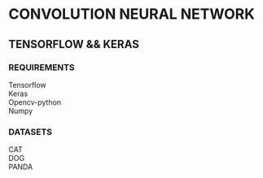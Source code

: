 # CONVOLUTION NEURAL NETWORK
## TENSORFLOW && KERAS
### REQUIREMENTS
Tensorflow <br/>
Keras <br/>
Opencv-python <br/>
Numpy <br/>

### DATASETS
CAT <br/>
DOG <br/>
PANDA <br/>

